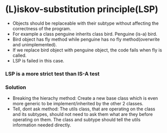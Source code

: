 # (L)iskov-substitution principle(LSP)

- Objects should be replaceable with their subtype without affecting the correctness of the program.
- For example a class penguine inherits class bird. Penguine (is-a) bird.
- Bird object has fly method while penguine has no fly method(overwrite and unimplemented).
- If we replace bird object with penguine object, the code fails when fly is called.
- LSP is failed in this case.

### LSP is a more strict test than IS-A test

### Solution

- Breaking the hierachy method: Create a new base class which is even more generic to be implement/inherited by the other 2 classes.
- Tell, dont ask method: The utils class, that are operating on the class and its subtypes, should not need to ask them what are they before operating on them. The class and subtype should tell the utils information needed directly.
